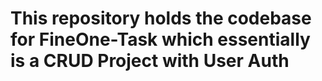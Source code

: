 # This repository holds the codebase for FineOne-Task which essentially is a CRUD Project with User Auth